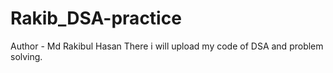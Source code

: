 # Rakib_DSA-practice
Author - Md Rakibul Hasan
There i will upload my code of DSA and problem solving.

